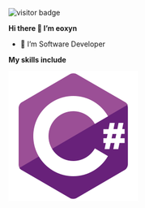 ![visitor badge](https://visitor-badge.laobi.icu/badge?page_id=eoxyn.visitor-badge)

**Hi there 👋 I’m eoxyn**
 - 👀 I’m Software Developer

**My skills include**

![C# Logo](https://raw.githubusercontent.com/devicons/devicon/master/icons/csharp/csharp-original.svg)
